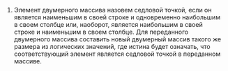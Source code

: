 1.	Элемент двумерного массива назовем седловой точкой, если он является наименьшим в своей строке и одновременно наибольшим в своем столбце или, наоборот, является наибольшим в своей строке и наименьшим в своем столбце. Для переданного двумерного массива составить новый двумерный массив такого же размера из логических значений, где истина будет означать, что соответствующий элемент является седловой точкой в переданном массиве.

